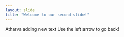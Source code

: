 ```yaml
---
layout: slide
title: "Welcome to our second slide!"
---
```

Atharva adding new text
Use the left arrow to go back!
